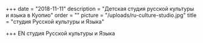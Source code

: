 +++
date = "2018-11-11"
description = "Детская студия русской культуры и языка в Куопио"
order = ""
picture = "/uploads/ru-culture-studio.jpg"
title = "студия Русской культуры и Языка"

+++
EN
студия Русской культуры и Языка
